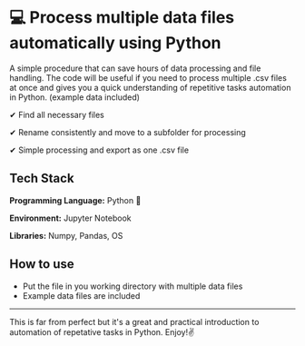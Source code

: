 # 💻 Process multiple data files automatically using Python
A simple procedure that can save hours of data processing and file handling. The code will be useful if you need to process multiple .csv files at once and gives you a quick understanding of repetitive tasks automation in Python. (example data included)

✔ Find all necessary files 

✔ Rename consistently and move to a subfolder for processing 

✔ Simple processing and export as one .csv file

## Tech Stack

**Programming Language:** Python 🐍

**Environment:** Jupyter Notebook

**Libraries:** Numpy, Pandas, OS

## How to use

 - Put the file in you working directory with multiple data files
 - Example data files are included

----------------------------------------------------------------

This is far from perfect but it's a great and practical introduction to automation of repetative tasks in Python. Enjoy!✌ 
